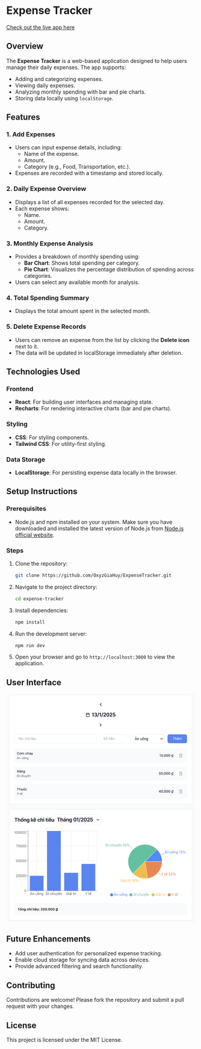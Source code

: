 # Expense Tracker

[Check out the live app here](https://simplest-expense-tracker.vercel.app/)

## Overview

The **Expense Tracker** is a web-based application designed to help users manage their daily expenses. The app supports:

- Adding and categorizing expenses.
- Viewing daily expenses.
- Analyzing monthly spending with bar and pie charts.
- Storing data locally using `localStorage`.

## Features

### 1. Add Expenses

- Users can input expense details, including:
  - Name of the expense.
  - Amount.
  - Category (e.g., Food, Transportation, etc.).
- Expenses are recorded with a timestamp and stored locally.

### 2. Daily Expense Overview

- Displays a list of all expenses recorded for the selected day.
- Each expense shows:
  - Name.
  - Amount.
  - Category.

### 3. Monthly Expense Analysis

- Provides a breakdown of monthly spending using:
  - **Bar Chart**: Shows total spending per category.
  - **Pie Chart**: Visualizes the percentage distribution of spending across categories.
- Users can select any available month for analysis.

### 4. Total Spending Summary

- Displays the total amount spent in the selected month.

### 5. Delete Expense Records

- Users can remove an expense from the list by clicking the **Delete icon** next to it.
- The data will be updated in localStorage immediately after deletion.

## Technologies Used

### Frontend

- **React**: For building user interfaces and managing state.
- **Recharts**: For rendering interactive charts (bar and pie charts).

### Styling

- **CSS**: For styling components.
- **Tailwind CSS**: For utility-first styling.

### Data Storage

- **LocalStorage**: For persisting expense data locally in the browser.

## Setup Instructions

### Prerequisites

- Node.js and npm installed on your system. Make sure you have downloaded and installed the latest version of Node.js from [Node.js official website](https://nodejs.org/).

### Steps

1. Clone the repository:
   ```bash
   git clone https://github.com/OxyzGiaHuy/ExpenseTracker.git
   ```
2. Navigate to the project directory:
   ```bash
   cd expense-tracker
   ```
3. Install dependencies:
   ```bash
   npm install
   ```
4. Run the development server:
   ```bash
   npm run dev
   ```
5. Open your browser and go to `http://localhost:3000` to view the application.

## User Interface

<img src = "assets/ui.png">

## Future Enhancements

- Add user authentication for personalized expense tracking.
- Enable cloud storage for syncing data across devices.
- Provide advanced filtering and search functionality.

## Contributing

Contributions are welcome! Please fork the repository and submit a pull request with your changes.

## License

This project is licensed under the MIT License.
